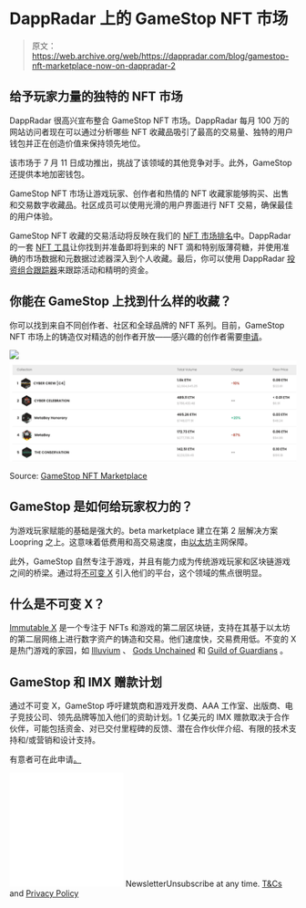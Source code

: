 # DappRadar 上的 GameStop NFT 市场

> 原文：<https://web.archive.org/web/https://dappradar.com/blog/gamestop-nft-marketplace-now-on-dappradar-2>

## 给予玩家力量的独特的 NFT 市场

DappRadar 很高兴宣布整合 GameStop NFT 市场。DappRadar 每月 100 万的网站访问者现在可以通过分析哪些 NFT 收藏品吸引了最高的交易量、独特的用户钱包并正在创造价值来保持领先地位。

该市场于 7 月 11 日成功推出，挑战了该领域的其他竞争对手。此外，GameStop 还提供本地加密钱包。

GameStop NFT 市场让游戏玩家、创作者和热情的 NFT 收藏家能够购买、出售和交易数字收藏品。社区成员可以使用光滑的用户界面进行 NFT 交易，确保最佳的用户体验。

GameStop NFT 收藏的交易活动将反映在我们的 [NFT 市场排名](https://web.archive.org/web/20221003033956/https://dappradar.com/nft/marketplaces)中。DappRadar 的一套 [NFT 工具](https://web.archive.org/web/20221003033956/https://dappradar.com/hub/nft-explorer)让你找到并准备即将到来的 NFT 滴和特别版薄荷糖，并使用准确的市场数据和元数据过滤器深入到个人收藏。最后，你可以使用 DappRadar [投资组合跟踪器](https://web.archive.org/web/20221003033956/https://dappradar.com/hub/wallet/)来跟踪活动和精明的资金。

## 你能在 GameStop 上找到什么样的收藏？

你可以找到来自不同创作者、社区和全球品牌的 NFT 系列。目前，GameStop NFT 市场上的铸造仅对精选的创作者开放——感兴趣的创作者需要[申请](https://web.archive.org/web/20221003033956/https://gamestopnft.paperform.co/)。

![](img/f9b3b1460f2fa6f8aaad68406eeda4d0.png)![](img/c7a0abdf360f2af9a252b8f3c159d4e0.png)

Source: [GameStop NFT Marketplace](https://web.archive.org/web/20221003033956/https://nft.gamestop.com/stats)

## GameStop 是如何给玩家权力的？

为游戏玩家赋能的基础是强大的。beta marketplace 建立在第 2 层解决方案 Loopring 之上。这意味着低费用和高交易速度，由[以太坊](https://web.archive.org/web/20221003033956/https://dappradar.com/rankings/protocol/ethereum)主网保障。

此外，GameStop 自然专注于游戏，并且有能力成为传统游戏玩家和区块链游戏之间的桥梁。通过将[不可变 X](https://web.archive.org/web/20221003033956/https://dappradar.com/hub/token/eth/IMX/ETH?from=0xf57e7e7c23978c3caec3c3548e3d615c346e79ff) 引入他们的平台，这个领域的焦点很明显。

## 什么是不可变 X？

[Immutable X](https://web.archive.org/web/20221003033956/https://dappradar.com/rankings/protocol/immutablex) 是一个专注于 NFTs 和游戏的第二层区块链，支持在其基于以太坊的第二层网络上进行数字资产的铸造和交易。他们速度快，交易费用低。不变的 X 是热门游戏的家园，如 [Illuvium](https://web.archive.org/web/20221003033956/https://dappradar.com/immutablex/games/illuvium) 、 [Gods Unchained](https://web.archive.org/web/20221003033956/https://dappradar.com/immutablex/games/gods-unchained) 和 [Guild of Guardians](https://web.archive.org/web/20221003033956/https://dappradar.com/immutablex/games/guild-of-guardians) 。

## GameStop 和 IMX 赠款计划

通过不可变 X，GameStop 呼吁建筑商和游戏开发商、AAA 工作室、出版商、电子竞技公司、领先品牌等加入他们的资助计划。1 亿美元的 IMX 赠款取决于合作伙伴，可能包括资金、对已交付里程碑的反馈、潜在合作伙伴介绍、有限的技术支持和/或营销和设计支持。

有意者可在此申请[。](https://web.archive.org/web/20221003033956/https://www.imxgrant.nft.gamestop.com/)

![](img/6d5a4a2d609c56e1a5771717e54ba759.png) NewsletterUnsubscribe at any time. [T&Cs](https://web.archive.org/web/20221003033956/https://dappradar.com/terms) and [Privacy Policy](https://web.archive.org/web/20221003033956/https://dappradar.com/privacy-policy)